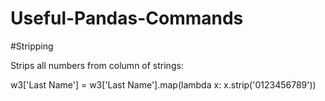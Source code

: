# Useful-Pandas-Commands

#Stripping 

Strips all numbers from column of strings:

w3['Last Name'] = w3['Last Name'].map(lambda x: x.strip('0123456789'))
